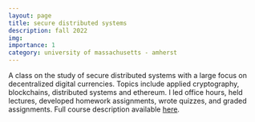 ```yaml
---
layout: page
title: secure distributed systems
description: fall 2022
img: 
importance: 1
category: university of massachusetts - amherst
---
```

<!-- ---
title: "COMPSCI 461/661: Secure Distributed Systems (Fall 2022)"
collection: teaching
type: "Graduate and Undergraduate course, Teaching Assistant"
permalink: 
venue: UMass Amherst 
date: 2022-09-01 
location: "Amherst, United States"
--- -->

A class on the study of secure distributed systems with a large focus on decentralized digital currencies.  Topics include applied cryptography, blockchains, distributed systems and ethereum.  I led office hours, held lectures, developed homework assignments, wrote quizzes, and graded assignments.  Full course description available [here](https://infosec.cs.umass.edu/content/compsci-461661-secure-distributed-systems).